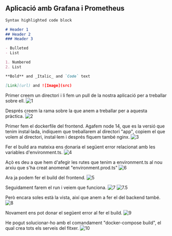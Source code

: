 ## Aplicació amb Grafana i Prometheus

```markdown
Syntax highlighted code block

# Header 1
## Header 2
### Header 3

- Bulleted
- List

1. Numbered
2. List

**Bold** and _Italic_ and `Code` text

[Link](url) and ![Image](src)
```

Primer creem un directori i li fem un pull de la nostra aplicació per a treballar sobre ell.
![1](https://user-images.githubusercontent.com/61690297/142940386-3f73870f-3547-4cd4-85b5-096ef0468226.png)

Després creem la rama sobre la que anem a treballar per a aquesta pràctica.
![2](https://user-images.githubusercontent.com/61690297/142941042-69330ac5-9ee5-47cb-b3cd-a3a240feedef.png)

Primer fem el dockerfile del frontend. Agafem node 14, que es la versió que tenim instal·lada, indiquem que treballarem al directori "app", copiem el que volem al directori, instal·lem i després fiquem també nginx.
![3](https://user-images.githubusercontent.com/61690297/142941101-a9d2fa14-c49e-40d2-bb12-61c2891a6c06.png)

Fer el build ara mateixa ens donaria el següent error relacionat amb les variables d'environment.ts.
![4](https://user-images.githubusercontent.com/61690297/142941750-6b059a74-e26f-483f-b69e-8439508f2eb8.png)

Açò es deu a que hem d'afegir les rutes que tenim a environment.ts al nou arxiu que s'ha creat anomenat "environment.prod.ts"
![6](https://user-images.githubusercontent.com/61690297/142942089-4af35335-0168-4287-849f-15ddc86da53b.png)
 
Ara ja podem fer el build del frontend.
![5](https://user-images.githubusercontent.com/61690297/142942149-d8a87c58-7d7b-42f0-a44b-46bcd2b0bc60.png)
 
Seguidament farem el run i veiem que funciona.
![7](https://user-images.githubusercontent.com/61690297/142942262-194e6e33-b5bc-46ca-9ccd-60dc7835794d.png)
![7.5](https://user-images.githubusercontent.com/61690297/142942321-0784eb35-e645-450a-86ad-1626953144b0.png)

Però encara soles està la vista, així que anem a fer el del backend també.
![8](https://user-images.githubusercontent.com/61690297/142942418-395c7d9c-dcf0-4c0c-91d6-baeb1f4f9a72.png)

Novament ens pot donar el següent error al fer el build.
![9](https://user-images.githubusercontent.com/61690297/142942622-cee5d53c-9b8d-4f15-836c-4f7ecf9c678e.png)

He pogut solucionar-ho amb el comandament "docker-compose build", el qual crea tots els serveis del fitxer.
![10](https://user-images.githubusercontent.com/61690297/142943003-d4f642cb-6e8f-4e8b-b30d-2864b2fbbf38.png)
